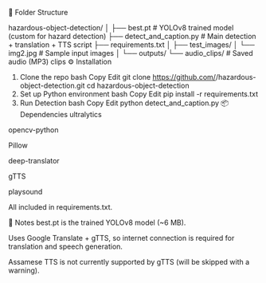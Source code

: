 📁 Folder Structure

hazardous-object-detection/
│
├── best.pt                   # YOLOv8 trained model (custom for hazard detection)
├── detect_and_caption.py     # Main detection + translation + TTS script
├── requirements.txt
│
├── test_images/
│   └── img2.jpg              # Sample input images
│
└── outputs/
    └── audio_clips/          # Saved audio (MP3) clips
⚙️ Installation
1. Clone the repo
bash
Copy
Edit
git clone https://github.com/<your-username>/hazardous-object-detection.git
cd hazardous-object-detection
2. Set up Python environment
bash
Copy
Edit
pip install -r requirements.txt
3. Run Detection
bash
Copy
Edit
python detect_and_caption.py
📦 Dependencies
ultralytics

opencv-python

Pillow

deep-translator

gTTS

playsound

All included in requirements.txt.

📌 Notes
best.pt is the trained YOLOv8 model (~6 MB).

Uses Google Translate + gTTS, so internet connection is required for translation and speech generation.

Assamese TTS is not currently supported by gTTS (will be skipped with a warning).
